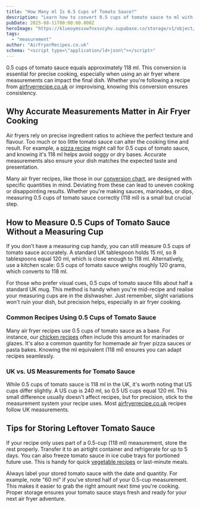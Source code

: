 ```yaml
---
title: "How Many ml Is 0.5 Cups of Tomato Sauce?"
description: "Learn how to convert 0.5 cups of tomato sauce to ml with our simple guide. Perfect for air fryer recipes and precise cooking measurements."
pubDate: 2025-08-11T00:00:00.000Z
heroImage: "https://klueoymssxwfnxsvcyhv.supabase.co/storage/v1/object/public/md/how-many-ml-is-0-5-cups-of-tomato-sauce-4d8f52d0.webp"
tags:
  - "measurement"
author: "AirFryerRecipes.co.uk"
schema: "<script type=\"application/ld+json\"></script>"
---
```


<p>0.5 cups of tomato sauce equals approximately 118 ml. This conversion is essential for precise cooking, especially when using an air fryer where measurements can impact the final dish. Whether you're following a recipe from <a href=https://www.airfryerrecipe.co.uk/>airfryerrecipe.co.uk</a> or improvising, knowing this conversion ensures consistency.</p>

<h2>Why Accurate Measurements Matter in Air Fryer Cooking</h2>
<p>Air fryers rely on precise ingredient ratios to achieve the perfect texture and flavour. Too much or too little tomato sauce can alter the cooking time and result. For example, a <a href=https://www.airfryerrecipe.co.uk/recipes>pizza recipe</a> might call for 0.5 cups of tomato sauce, and knowing it's 118 ml helps avoid soggy or dry bases. Accurate measurements also ensure your dish matches the expected taste and presentation.</p>
<p>Many air fryer recipes, like those in our <a href=https://www.airfryerrecipe.co.uk/air-fryer-conversion-chart>conversion chart</a>, are designed with specific quantities in mind. Deviating from these can lead to uneven cooking or disappointing results. Whether you're making sauces, marinades, or dips, measuring 0.5 cups of tomato sauce correctly (118 ml) is a small but crucial step.</p>

<h2>How to Measure 0.5 Cups of Tomato Sauce Without a Measuring Cup</h2>
<p>If you don't have a measuring cup handy, you can still measure 0.5 cups of tomato sauce accurately. A standard UK tablespoon holds 15 ml, so 8 tablespoons equal 120 ml, which is close enough to 118 ml. Alternatively, use a kitchen scale: 0.5 cups of tomato sauce weighs roughly 120 grams, which converts to 118 ml.</p>
<p>For those who prefer visual cues, 0.5 cups of tomato sauce fills about half a standard UK mug. This method is handy when you're mid-recipe and realise your measuring cups are in the dishwasher. Just remember, slight variations won't ruin your dish, but precision helps, especially in air fryer cooking.</p>

<h3>Common Recipes Using 0.5 Cups of Tomato Sauce</h3>
<p>Many air fryer recipes use 0.5 cups of tomato sauce as a base. For instance, our <a href=https://www.airfryerrecipe.co.uk/recipe-category/chicken>chicken recipes</a> often include this amount for marinades or glazes. It's also a common quantity for homemade air fryer pizza sauces or pasta bakes. Knowing the ml equivalent (118 ml) ensures you can adapt recipes seamlessly.</p>

<h3>UK vs. US Measurements for Tomato Sauce</h3>
<p>While 0.5 cups of tomato sauce is 118 ml in the UK, it's worth noting that US cups differ slightly. A US cup is 240 ml, so 0.5 US cups equal 120 ml. This small difference usually doesn't affect recipes, but for precision, stick to the measurement system your recipe uses. Most <a href=https://www.airfryerrecipe.co.uk/>airfryerrecipe.co.uk</a> recipes follow UK measurements.</p>

<h2>Tips for Storing Leftover Tomato Sauce</h2>
<p>If your recipe only uses part of a 0.5-cup (118 ml) measurement, store the rest properly. Transfer it to an airtight container and refrigerate for up to 5 days. You can also freeze tomato sauce in ice cube trays for portioned future use. This is handy for quick <a href=https://www.airfryerrecipe.co.uk/recipe-category/vegetables>vegetable recipes</a> or last-minute meals.</p>
<p>Always label your stored tomato sauce with the date and quantity. For example, note "60 ml" if you've stored half of your 0.5-cup measurement. This makes it easier to grab the right amount next time you're cooking. Proper storage ensures your tomato sauce stays fresh and ready for your next air fryer adventure.</p>